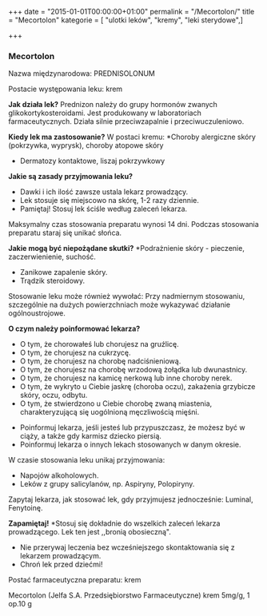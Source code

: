 +++
date = "2015-01-01T00:00:00+01:00"
permalink = "/Mecortolon/"
title = "Mecortolon"
kategorie = [ "ulotki leków", "kremy", "leki sterydowe",]

+++

### Mecortolon

Nazwa międzynarodowa:
PREDNISOLONUM

Postacie występowania leku:
krem

**Jak działa lek?**
Prednizon należy do grupy hormonów zwanych glikokortykosteroidami. Jest produkowany w laboratoriach farmaceutycznych. Działa silnie przeciwzapalnie i przeciwuczuleniowo.

**Kiedy lek ma zastosowanie?**
W postaci kremu:
\*Choroby alergiczne skóry (pokrzywka, wyprysk), choroby atopowe skóry

-   Dermatozy kontaktowe, liszaj pokrzywkowy

**Jakie są zasady przyjmowania leku?**

-   Dawki i ich ilość zawsze ustala lekarz prowadzący.
-   Lek stosuje się miejscowo na skórę, 1-2 razy dziennie.
-   Pamiętaj! Stosuj lek ściśle według zaleceń lekarza.

Maksymalny czas stosowania preparatu wynosi 14 dni. Podczas stosowania preparatu staraj się unikać słońca.

**Jakie mogą być niepożądane skutki?**
\*Podrażnienie skóry - pieczenie, zaczerwienienie, suchość.

-   Zanikowe zapalenie skóry.
-   Trądzik steroidowy.

Stosowanie leku może również wywołać:
Przy nadmiernym stosowaniu, szczególnie na dużych powierzchniach może wykazywać działanie ogólnoustrojowe.

**O czym należy poinformować lekarza?**

-   O tym, że chorowałeś lub chorujesz na gruźlicę.
-   O tym, że chorujesz na cukrzycę.
-   O tym, że chorujesz na chorobę nadciśnieniową.
-   O tym, że chorujesz na chorobę wrzodową żołądka lub dwunastnicy.
-   O tym, że chorujesz na kamicę nerkową lub inne choroby nerek.
-   O tym, że wykryto u Ciebie jaskrę (choroba oczu), zakażenia grzybicze skóry, oczu, odbytu.
-   O tym, że stwierdzono u Ciebie chorobę zwaną miastenia, charakteryzującą się uogólnioną męczliwością mięśni.

<!-- -->

-   Poinformuj lekarza, jeśli jesteś lub przypuszczasz, że możesz być w ciąży, a także gdy karmisz dziecko piersią.
-   Poinformuj lekarza o innych lekach stosowanych w danym okresie.

W czasie stosowania leku unikaj przyjmowania:

-   Napojów alkoholowych.
-   Leków z grupy salicylanów, np. Aspiryny, Polopiryny.

Zapytaj lekarza, jak stosować lek, gdy przyjmujesz jednocześnie: Luminal, Fenytoinę.

**Zapamiętaj!**
\*Stosuj się dokładnie do wszelkich zaleceń lekarza prowadzącego. Lek ten jest ,,bronią obosieczną".

-   Nie przerywaj leczenia bez wcześniejszego skontaktowania się z lekarzem prowadzącym.
-   Chroń lek przed dziećmi!

Postać farmaceutyczna preparatu: krem

Mecortolon (Jelfa S.A. Przedsiębiorstwo Farmaceutyczne) krem 5mg/g, 1 op.10 g
